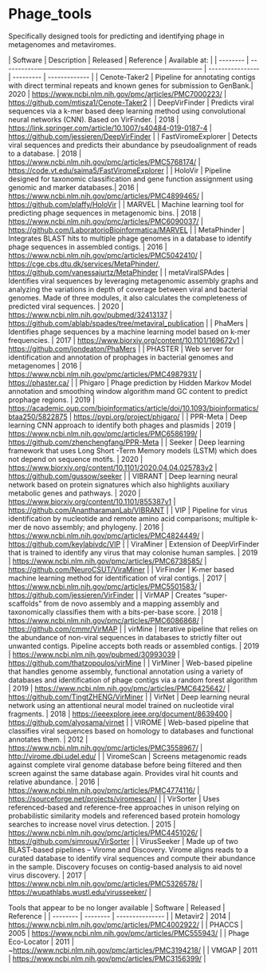# Phage_tools
Specifically designed tools for predicting and identifying phage in metagenomes and metaviromes.

| Software | Description | Released | Reference | Available at: |
| -------- | -----------‐‐‐‐‐‐‐‐‐‐‐‐‐‐‐‐‐‐‐‐‐‐‐‐‐‐‐‐‐‐‐‐‐‐‐‐‐‐‐‐‐‐‐‐‐‐‐‐‐‐‐‐‐‐‐‐‐‐‐‐‐‐‐‐‐‐ | ---------------‐ | --------- | ------------- |
| Cenote-Taker2 | Pipeline for annotating contigs with direct terminal repeats and known genes for submission to GenBank.| 2020 | https://www.ncbi.nlm.nih.gov/pmc/articles/PMC7000223/ | https://github.com/mtisza1/Cenote-Taker2 |
| DeepVirFinder | Predicts viral sequences via a k-mer based deep learning method using convolutional neural networks (CNN). Based on VirFinder. | 2018 | https://link.springer.com/article/10.1007/s40484-019-0187-4 | https://github.com/jessieren/DeepVirFinder |
| FastViromeExplorer | Detects viral sequences and predicts their abundance by pseudoalignment of reads to a database. | 2018 | https://www.ncbi.nlm.nih.gov/pmc/articles/PMC5768174/ | https://code.vt.edu/saima5/FastViromeExplorer |
| HoloVir | Pipeline designed for taxonomic classification and gene function assignment using genomic and marker databases.| 2016 | https://www.ncbi.nlm.nih.gov/pmc/articles/PMC4899465/ | https://github.com/plaffy/HoloVir |
| MARVEL | Machine learning tool for predicting phage sequences in metagenomic bins. | 2018 | https://www.ncbi.nlm.nih.gov/pmc/articles/PMC6090037/ | https://github.com/LaboratorioBioinformatica/MARVEL |
| MetaPhinder | Integrates BLAST hits to multiple phage genomes in a database to identify phage sequences in assembled contigs. | 2016 | https://www.ncbi.nlm.nih.gov/pmc/articles/PMC5042410/ | https://cge.cbs.dtu.dk/services/MetaPhinder/, https://github.com/vanessajurtz/MetaPhinder |
| metaViralSPAdes | Identifies viral sequences by leveraging metagenomic assembly graphs and analyzing the variations in depth of coverage between viral and bacterial genomes. Made of three modules, it also calculates the completeness of predicted viral sequences. | 2020 | https://www.ncbi.nlm.nih.gov/pubmed/32413137 | https://github.com/ablab/spades/tree/metaviral_publication |
| PhaMers | Identifies phage sequences by a machine learning model based on k-mer frequencies. | 2017 | https://www.biorxiv.org/content/10.1101/169672v1 | https://github.com/jondeaton/PhaMers |
| PHASTER | Web server for identification and annotation of prophages in bacterial genomes and metagenomes | 2016 | https://www.ncbi.nlm.nih.gov/pmc/articles/PMC4987931/ | https://phaster.ca/ |
| Phigaro | Phage prediction by Hidden Markov Model annotation and smoothing window algorithm mand GC content to predict prophage regions. | 2019 | https://academic.oup.com/bioinformatics/article/doi/10.1093/bioinformatics/btaa250/5822875 | https://pypi.org/project/phigaro/ |
| PPR-Meta | Deep learning CNN approach to identify both phages and plasmids | 2019 | https://www.ncbi.nlm.nih.gov/pmc/articles/PMC6586199/ | https://github.com/zhenchengfang/PPR-Meta |
| Seeker | Deep learning framework that uses Long Short -Term Memory models (LSTM) which does not depend on sequence motifs. | 2020 | https://www.biorxiv.org/content/10.1101/2020.04.04.025783v2 | https://github.com/gussow/seeker |
| VIBRANT | Deep learning neural network based on protein signatures which also highlights auxiliary metabolic genes and pathways. | 2020 | https://www.biorxiv.org/content/10.1101/855387v1 | https://github.com/AnantharamanLab/VIBRANT |
| VIP | Pipeline for virus identification by nucleotide and remote amino acid comparisons; multiple k-mer de novo assembly; and phylogeny. | 2016 | https://www.ncbi.nlm.nih.gov/pmc/articles/PMC4824449/ | https://github.com/keylabivdc/VIP |
| ViraMiner | Extension of DeepVirFinder that is trained to identify any virus that may colonise human samples. | 2019 | https://www.ncbi.nlm.nih.gov/pmc/articles/PMC6738585/ | https://github.com/NeuroCSUT/ViraMiner |
| VirFinder | K-mer based machine learning method for identification of viral contigs. | 2017 | https://www.ncbi.nlm.nih.gov/pmc/articles/PMC5501583/ | https://github.com/jessieren/VirFinder |
| VirMAP | Creates “super-scaffolds” from de novo assembly and a mapping assembly and taxonomically classifies them with a bits-per-base score. | 2018 | https://www.ncbi.nlm.nih.gov/pmc/articles/PMC6086868/ | https://github.com/cmmr/VirMAP |
| virMine | Iterative pipeline that relies on the abundance of non-viral sequences in databases to strictly filter out unwanted contigs. Pipeline accepts both reads or assembled contigs. | 2019 | https://www.ncbi.nlm.nih.gov/pubmed/30993039 | https://github.com/thatzopoulos/virMine |
| VirMiner | Web-based pipeline that handles genome assembly, functional annotation using a variety of databases and identification of phage contigs via a random forest algorithm | 2019 | https://www.ncbi.nlm.nih.gov/pmc/articles/PMC6425642/ | https://github.com/TingtZHENG/VirMiner |
| VirNet | Deep learning neural network using an attentional neural model trained on nucleotide viral fragments. | 2018 | https://ieeexplore.ieee.org/document/8639400 | https://github.com/alyosama/virnet |
| VIROME | Web-based pipeline that classifies viral sequences based on homology to databases and functional annotates them. | 2012 | https://www.ncbi.nlm.nih.gov/pmc/articles/PMC3558967/ | http://virome.dbi.udel.edu/ |
| ViromeScan | Screens metagenomic reads against complete viral genome database before being filtered and then screen against the same database again. Provides viral hit counts and relative abundance. | 2016 | https://www.ncbi.nlm.nih.gov/pmc/articles/PMC4774116/ | https://sourceforge.net/projects/viromescan/ |
| VirSorter | Uses referenced-based and reference-free approaches in unison relying on probabilistic similarity models and referenced based protein homology searches to increase novel virus detection. | 2015 | https://www.ncbi.nlm.nih.gov/pmc/articles/PMC4451026/ | https://github.com/simroux/VirSorter |
| VirusSeeker | Made up of two BLAST-based pipelines – Virome and Discovery. Virome aligns reads to a curated database to identify viral sequences and compute their abundance in the sample. Discovery focuses on contig-based analysis to aid novel virus discovery. | 2017 | https://www.ncbi.nlm.nih.gov/pmc/articles/PMC5326578/ | https://wupathlabs.wustl.edu/virusseeker/ |

Tools that appear to be no longer available
| Software | Released | Reference |
| -------- | -------- | --------------- |
| Metavir2 | 2014 | https://www.ncbi.nlm.nih.gov/pmc/articles/PMC4002922/ |
| PHACCS | 2005 | https://www.ncbi.nlm.nih.gov/pmc/articles/PMC555943/ |
| Phage Eco-Locator | 2011 | ~https://www.ncbi.nlm.nih.gov/pmc/articles/PMC3194218/ |
| VMGAP | 2011 | https://www.ncbi.nlm.nih.gov/pmc/articles/PMC3156399/ |
